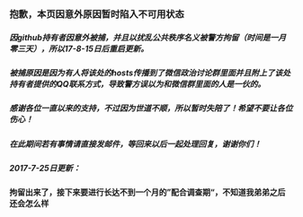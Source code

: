 ### 抱歉，本页因意外原因暂时陷入不可用状态

##### 因github持有者因意外被捕，并且以扰乱公共秩序名义被警方拘留（时间是一月零三天），所以17-8-15日后重启更新。

##### 被捕原因是因为有人将该处的hosts传播到了微信政治讨论群里面并且附上了该处持有者提供的QQ联系方式，导致警方误以为和微信群里面的人是一伙的。

##### 感谢各位一直以来的支持，不过因为世道不顺，所以暂时失陪了！希望不要让各位伤心！

##### 在此期间若有事情请直接发邮件，等回来以后一起处理回复，谢谢你们！


##### 2017-7-25日更新：

**拘留出来了，接下来要进行长达不到一个月的”配合调查期“，不知道我弟弟之后还会怎么样**

